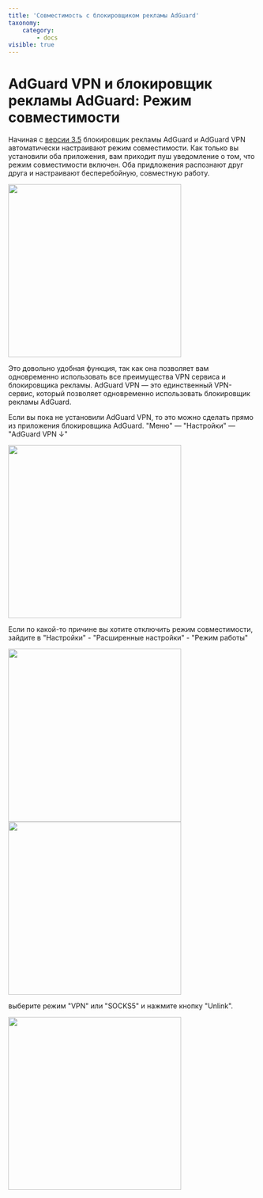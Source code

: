 ```yaml
---
title: 'Совместимость c блокировщиком рекламы AdGuard'
taxonomy:
    category:
        - docs
visible: true
---
```


# AdGuard VPN и блокировщик рекламы AdGuard: Режим совместимости
Начиная с [версии 3.5](https://adguard.com/ru/blog/adguard-3-5-for-android.html) блокировщик рекламы AdGuard и AdGuard VPN автоматически настраивают режим совместимости. Как только вы установили оба приложения, вам приходит пуш уведомление о том, что режим совместимости включен. Оба придложения распознают друг друга и настраивают бесперебойную, совместную работу. 

<img src="https://cdn.adguard.com/public/Adguard/kb/VPN/android_compatibility_mode_ru.png" width="350" />

Это довольно удобная функция, так как она позволяет вам одновременно использовать все преимущества VPN сервиса и блокировщика рекламы. AdGuard VPN — это единственный VPN-сервис, который позволяет одновременно использовать блокировщик рекламы AdGuard. 

Если вы пока не установили AdGuard VPN, то это можно сделать прямо из приложения блокировщика AdGuard. "Меню" — "Настройки" — "AdGuard VPN ↓"

<img src="https://cdn.adguard.com/public/Adguard/kb/VPN/android_compatibility_download_vpn_ru.png" width="350" />

Если по какой-то причине вы хотите отключить режим совместимости, зайдите в "Настройки" - "Расширенные настройки" - "Режим работы" 

<img src="https://cdn.adguard.com/public/Adguard/kb/VPN/android_compatibility_operating_mode_ru.png" width="350" />

<img src="https://cdn.adguard.com/public/Adguard/kb/VPN/android_compatibility_disable_ru.png" width="350" />

выберите режим "VPN" или "SOCKS5" и нажмите кнопку "Unlink".

<img src="https://cdn.adguard.com/public/Adguard/kb/VPN/android_compatibility_unlink_ru.png" width="350" />
